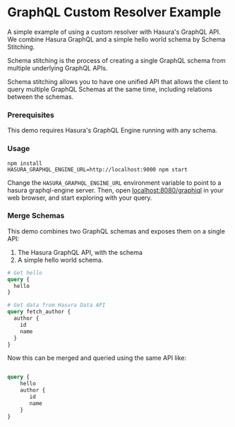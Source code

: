 # GraphQL Custom Resolver Example

A simple example of using a custom resolver with Hasura's GraphQL API. We combine Hasura GraphQL and a simple hello world schema by Schema Stitching.

Schema stitching is the process of creating a single GraphQL schema from multiple underlying GraphQL APIs.

Schema stitching allows you to have one unified API that allows the client to query multiple GraphQL Schemas at the same time, including relations between the schemas.

### Prerequisites

This demo requires Hasura's GraphQL Engine running with any schema.

### Usage

```
npm install
HASURA_GRAPHQL_ENGINE_URL=http://localhost:9000 npm start
```

Change the `HASURA_GRAPHQL_ENGINE_URL` environment variable to point to a hasura graphql-engine server. Then, open [localhost:8080/graphiql](http://localhost:8080/graphiql) in your web browser, and start exploring with your query.

### Merge Schemas
This demo combines two GraphQL schemas and exposes them on a single API:

1. The Hasura GraphQL API, with the schema
2. A simple hello world schema.

```graphql
# Get hello
query {
  hello
}

# Get data from Hasura Data API
query fetch_author {
  author {
    id
    name
  }
}
```

Now this can be merged and queried using the same API like:

```graphql

query {
    hello 
    author {
       id
       name
    }
}

```
